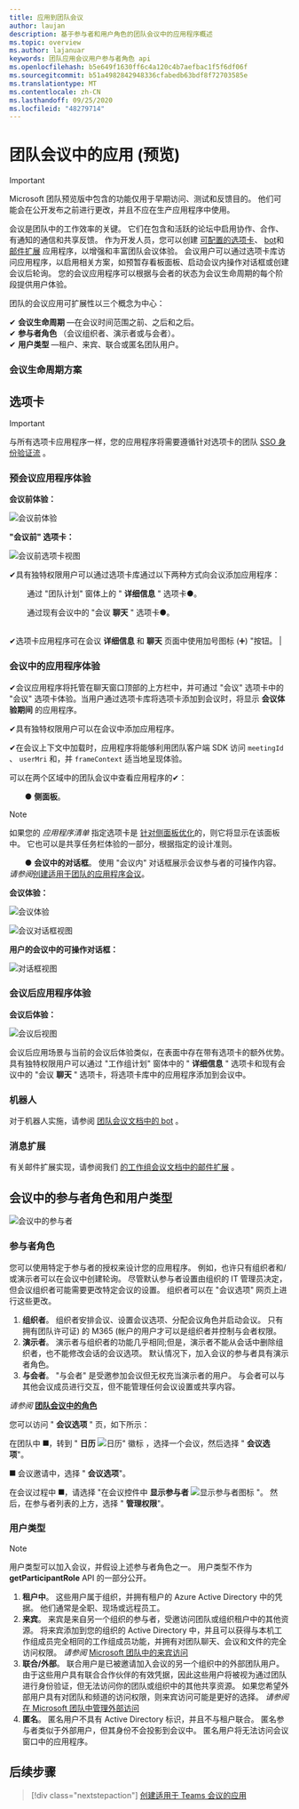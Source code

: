 ```yaml
---
title: 应用到团队会议
author: laujan
description: 基于参与者和用户角色的团队会议中的应用程序概述
ms.topic: overview
ms.author: lajanuar
keywords: 团队应用会议用户参与者角色 api
ms.openlocfilehash: b5e649f1630ff6c4a120c4b7aefbac1f5f6df06f
ms.sourcegitcommit: b51a4982842948336cfabedb63bdf8f72703585e
ms.translationtype: MT
ms.contentlocale: zh-CN
ms.lasthandoff: 09/25/2020
ms.locfileid: "48279714"
---
```

# <a name="apps-in-teams-meetings-preview"></a>团队会议中的应用 (预览) 

>[!IMPORTANT]
> Microsoft 团队预览版中包含的功能仅用于早期访问、测试和反馈目的。 他们可能会在公开发布之前进行更改，并且不应在生产应用程序中使用。

会议是团队中的工作效率的关键。 它们在包含和活跃的论坛中启用协作、合作、有通知的通信和共享反馈。 作为开发人员，您可以创建 [可配置的选项卡](../tabs/what-are-tabs.md#how-do-tabs-work)、 [bot](../bots/what-are-bots.md)和 [邮件扩展](../messaging-extensions/what-are-messaging-extensions.md) 应用程序，以增强和丰富团队会议体验。 会议用户可以通过选项卡库访问应用程序，以启用相关方案，如预暂存看板面板、启动会议内操作对话框或创建会议后轮询。 您的会议应用程序可以根据与会者的状态为会议生命周期的每个阶段提供用户体验。

团队的会议应用可扩展性以三个概念为中心：

✔ **会议生命周期** —在会议时间范围之前、之后和之后。  
✔ **参与者角色** （会议组织者、演示者或与会者）。  
✔ **用户类型** —租户、来宾、联合或匿名团队用户。

<!-- markdownlint-disable MD001 -->
### <a name="meeting-lifecycle-scenarios"></a>会议生命周期方案

## <a name="tabs"></a>选项卡

> [!IMPORTANT]
> 与所有选项卡应用程序一样，您的应用程序将需要遵循针对选项卡的团队 [SSO 身份验证流](../tabs/how-to/authentication/auth-aad-sso.md) 。

### <a name="pre-meeting-app-experience"></a>预会议应用程序体验

**会议前体验：**

![会议前体验](../assets/images/apps-in-meetings/PreMeeting.png)

**"会议前" 选项卡：**

![会议前选项卡视图](../assets/images/apps-in-meetings/PreMeetingTab.png)

✔具有独特权限用户可以通过选项卡库通过以下两种方式向会议添加应用程序：

&emsp;&emsp; 通过 "团队计划" 窗体上的 " **详细信息** " 选项卡&#9679;。

&emsp;&emsp; 通过现有会议中的 "会议 **聊天** " 选项卡&#9679;。</br> </br>

✔选项卡应用程序可在会议 **详细信息** 和 **聊天** 页面中使用加号图标 (➕) "按钮。 |

### <a name="in-meeting-app-experience"></a>会议中的应用程序体验

✔会议应用程序将托管在聊天窗口顶部的上方栏中，并可通过 "会议" 选项卡中的 "会议" 选项卡体验。当用户通过选项卡库将选项卡添加到会议时，将显示 **会议体验期间** 的应用程序。

✔具有独特权限用户可以在会议中添加应用程序。

✔在会议上下文中加载时，应用程序将能够利用团队客户端 SDK 访问 `meetingId` 、 `userMri` 和，并 `frameContext` 适当地呈现体验。

可以在两个区域中的团队会议中查看应用程序的✔：

&emsp;&emsp;&#9679; **侧面板**。 </br>

> [!NOTE]
> 如果您的 _应用程序清单_ 指定选项卡是 [针对侧面板优化](create-apps-for-teams-meetings.md#in-meeting)的，则它将显示在该面板中。 它也可以是共享任务栏体验的一部分，根据指定的设计准则。

&emsp;&emsp;&#9679; **会议中的对话框**。 使用 "会议内" 对话框展示会议参与者的可操作内容。 *请参阅*[创建适用于团队的应用程序会议](create-apps-for-teams-meetings.md)。

**会议体验：**

![会议体验](../assets/images/apps-in-meetings/in-meeting-experience.png)

![会议对话框视图](../assets/images/apps-in-meetings/in-meeting-dialog.png)

**用户的会议中的可操作对话框：**

![对话框视图](../assets/images/apps-in-meetings/in-meeting-dialog-view.png)

### <a name="post-meeting-app-experience"></a>会议后应用程序体验

**会议后体验：**

![会议后视图](../assets/images/apps-in-meetings/PostMeeting.png)

会议后应用场景与当前的会议后体验类似，在表面中存在带有选项卡的额外优势。 具有独特权限用户可以通过 "工作组计划" 窗体中的 " **详细信息** " 选项卡和现有会议中的 "会议 **聊天** " 选项卡，将选项卡库中的应用程序添加到会议中。

### <a name="bots"></a>机器人

对于机器人实施，请参阅 [团队会议文档中的 bot](../bots/how-to/create-a-bot-for-teams.md#bots-in-teams-meetings) 。

### <a name="messaging-extensions"></a>消息扩展

有关邮件扩展实现，请参阅我们 [的工作组会议文档中的邮件扩展](../messaging-extensions/how-to/create-messaging-extension.md#messaging-extensions-in-teams-meetings) 。

## <a name="participant-roles-and-user-types-in-a-meeting"></a>会议中的参与者角色和用户类型

![会议中的参与者](../assets/images/apps-in-meetings/participant-roles.png)

### <a name="participant-roles"></a>参与者角色

您可以使用特定于参与者的授权来设计您的应用程序。 例如，也许只有组织者和/或演示者可以在会议中创建轮询。 尽管默认参与者设置由组织的 IT 管理员决定，但会议组织者可能需要更改特定会议的设置。 组织者可以在 "会议选项" 网页上进行这些更改。

1. **组织者**。 组织者安排会议、设置会议选项、分配会议角色并启动会议。 只有拥有团队许可证) 的 M365 (帐户的用户才可以是组织者并控制与会者权限。
1. **演示者**。 演示者与组织者的功能几乎相同;但是，演示者不能从会话中删除组织者，也不能修改会话的会议选项。 默认情况下，加入会议的参与者具有演示者角色。
1. **与会者**。 "与会者" 是受邀参加会议但无权充当演示者的用户。 与会者可以与其他会议成员进行交互，但不能管理任何会议设置或共享内容。

_请参阅_ [**团队会议中的角色**](https://support.microsoft.com/office/roles-in-a-teams-meeting-c16fa7d0-1666-4dde-8686-0a0bfe16e019)

您可以访问 "  **会议选项** " 页，如下所示：

在团队中 &#11200;，转到 " **日历** ![ 日历" 徽标 ](../assets/images/apps-in-meetings/calendar-logo.png) ，选择一个会议，然后选择 " **会议选项**"。

&#11200; 会议邀请中，选择 " **会议选项**"。

在会议过程中 &#11200;，请选择 "在会议控件中 **显示参与者** ![ 显示参与者图标 ](../assets/images/apps-in-meetings/show-participants.png) "。 然后，在参与者列表的上方，选择 " **管理权限**"。

### <a name="user-types"></a>用户类型

> [!NOTE]
> 用户类型可以加入会议，并假设上述参与者角色之一。 用户类型不作为 **getParticipantRole** API 的一部分公开。

1. **租户中**。 这些用户属于组织，并拥有租户的 Azure Active Directory 中的凭据。 他们通常是全职、现场或远程员工。
1. **来宾**。 来宾是来自另一个组织的参与者，受邀访问团队或组织租户中的其他资源。 将来宾添加到您的组织的 Active Directory 中，并且可以获得与本机工作组成员完全相同的工作组成员功能，并拥有对团队聊天、会议和文件的完全访问权限。 _请参阅_ [Microsoft 团队中的来宾访问](/microsoftteams/guest-access)
1. **联合/外部**。 联合用户是已被邀请加入会议的另一个组织中的外部团队用户。 由于这些用户具有联合合作伙伴的有效凭据，因此这些用户将被视为通过团队进行身份验证，但无法访问你的团队或组织中的其他共享资源。 如果您希望外部用户具有对团队和频道的访问权限，则来宾访问可能是更好的选择。 _请参阅_[在 Microsoft 团队中管理外部访问](/microsoftteams/manage-external-access)
1. **匿名**。 匿名用户不具有 Active Directory 标识，并且不与租户联合。 匿名参与者类似于外部用户，但其身份不会投影到会议中。 匿名用户将无法访问会议窗口中的应用程序。

## <a name="next-steps"></a>后续步骤

> [!div class="nextstepaction"]
> [创建适用于 Teams 会议的应用](create-apps-for-teams-meetings.md)
